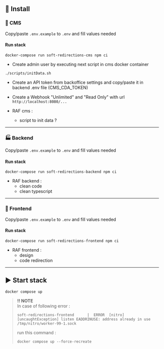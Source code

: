 ## :wrench: Install

### :pencil: CMS

Copy/paste `.env.example` to `.env` and fill values needed

#### Run stack
```
docker-compose run soft-redirections-cms npm ci
```
- Create admin user by executing next script in cms docker container
```
./scripts/initData.sh
```
- Create an API token from backoffice settings and copy/paste it in backend .env file (CMS_CDA_TOKEN)
- Create a Webhook "Unlimited" and "Read Only" with url `http://localhost:8080/...` 

- RAF cms : 
  -  script to init data ?


----------------------------------
### :factory: Backend

Copy/paste `.env.example` to `.env` and fill values needed

#### Run stack
```
docker-compose run soft-redirections-backend npm ci
```

- RAF backend : 
  - clean code
  - clean typescript


----------------------------------
### :art: Frontend

Copy/paste `.env.example` to `.env` and fill values needed

#### Run stack
```
docker-compose run soft-redirections-frontend npm ci
```

- RAF frontend :
    - design
    - code redirection


----------------------------------
## :arrow_forward: Start stack

```
docker compose up
```

> 
>**:bangbang: NOTE**  
>In case of following error : 
>```
>soft-redirections-frontend      |  ERROR  [nitro] [uncaughtException] listen EADDRINUSE: address already in use /tmp/nitro/worker-99-1.sock
>```
>
> run this command : 
>```
>docker compose up --force-recreate
>```
>

